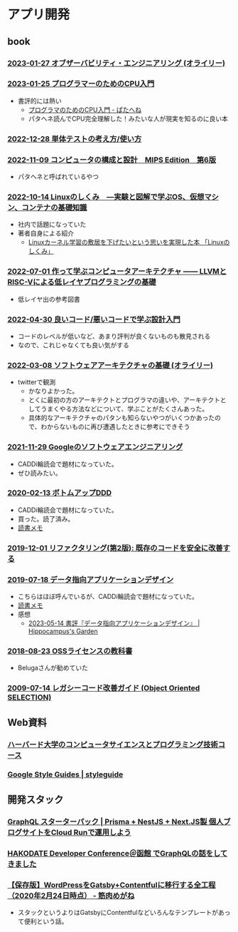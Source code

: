 # アプリ開発

## book

### [2023-01-27 オブザーバビリティ・エンジニアリング (オライリー)](https://www.amazon.co.jp/dp/4814400128)

### [2023-01-25 プログラマーのためのCPU入門](https://www.amazon.co.jp/dp/4908686165)

- 書評的には熱い
  - [プログラマのためのCPU入門 - ぱたへね](https://natsutan.hatenablog.com/entry/2023/02/23/093741)
  - パタヘネ読んでCPU完全理解した！みたいな人が現実を知るのに良い本

### [2022-12-28 単体テストの考え方/使い方](https://www.amazon.co.jp/dp/4839981728)

### [2022-11-09 コンピュータの構成と設計　MIPS Edition　第6版](https://www.amazon.co.jp/dp/B0BLTQS81T)

- パタヘネと呼ばれているやつ

### [2022-10-14 Linuxのしくみ　―実験と図解で学ぶOS、仮想マシン、コンテナの基礎知識](https://www.amazon.co.jp/dp/B0BG8J5QJ1)

- 社内で話題になっていた
- 著者自身による紹介
  - [Linuxカーネル学習の敷居を下げたいという思いを実現した本 「Linuxのしくみ」](https://speakerdeck.com/sat/linuxkaneruxue-xi-nofu-ju-woxia-getaitoiusi-iwoshi-xian-sitaben-linuxnosikumi)

### [2022-07-01 作って学ぶコンピュータアーキテクチャ —— LLVMとRISC-Vによる低レイヤプログラミングの基礎](https://www.amazon.co.jp/dp/4297129140)

- 低レイヤ出の参考図書

### [2022-04-30 良いコード/悪いコードで学ぶ設計入門](https://www.amazon.co.jp/dp/4297127830)

- コードのレベルが低いなど、あまり評判が良くないものも散見される
- なので、これじゃなくても良い気がする

### [2022-03-08 ソフトウェアアーキテクチャの基礎 (オライリー)](https://www.amazon.co.jp/dp/4873119820)

- twitterで観測
  - かなりよかった。
  - とくに最初の方のアーキテクトとプログラマの違いや、アーキテクトとしてうまくやる方法などについて、学ぶことがたくさんあった。
  - 具体的なアーキテクチャのパタンも知らないやつがいくつかあったので、わからないものに再び遭遇したときに参考にできそう

### [2021-11-29 Googleのソフトウェアエンジニアリング](https://www.oreilly.co.jp/books/9784873119656/)

- CADDi輪読会で題材になっていた。
- ぜひ読みたい。

### [2020-02-13 ボトムアップDDD](https://www.amazon.co.jp/dp/B082WXZVPC/)

- CADDi輪読会で題材になっていた。
- 買った。読了済み。
- [読書メモ](./2020-02-13_bottom-up-ddd.md)

### [2019-12-01 リファクタリング(第2版): 既存のコードを安全に改善する](https://www.amazon.co.jp/dp/4274224546/)

### [2019-07-18 データ指向アプリケーションデザイン](https://www.oreilly.co.jp/books/9784873118703/)

- こちらはほぼ呼んでいるが、CADDi輪読会で題材になっていた。
- [読書メモ](./2019-07-18_data-intensive-applications-design.md)
- 感想
  - [2023-05-14 書評『データ指向アプリケーションデザイン』 | Hippocampus's Garden](https://hippocampus-garden.com/book_review_kleppmann/)


### [2018-08-23 OSSライセンスの教科書](https://www.amazon.co.jp/dp/4297100355)

- Belugaさんが勧めていた

### [2009-07-14 レガシーコード改善ガイド (Object Oriented SELECTION)](https://www.amazon.co.jp/dp/4798116831/)

## Web資料

### [ハーバード大学のコンピュータサイエンスとプログラミング技術コース](https://cs50.jp/)

### [Google Style Guides | styleguide](https://google.github.io/styleguide)

## 開発スタック

### [GraphQL スターターパック | Prisma + NestJS + Next.JS製 個人ブログサイトをCloud Runで運用しよう](https://zenn.dev/waddy/books/graphql-nestjs-nextjs-bootcamp)

### [HAKODATE Developer Conference＠函館 でGraphQLの話をしてきました](https://dev.classmethod.jp/articles/hakodate-developer-conference-graphql/)

### [【保存版】WordPressをGatsby+Contentfulに移行する全工程（2020年2月24日時点） - 筋肉めがね](https://kinnikumegane.com/posts/howtomigratefromwordpresstogatsby/)

- スタックというよりはGatsbyにContentfulなどいろんなテンプレートがあって便利という話。
